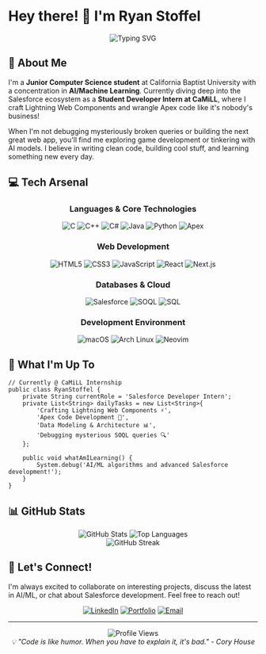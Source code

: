 # Hey there! 👋 I'm Ryan Stoffel

<div align="center">
  <img src="https://readme-typing-svg.herokuapp.com?font=Fira+Code&size=24&duration=3000&pause=1000&color=36BCF7&center=true&vCenter=true&width=600&lines=Computer+Science+%40+CBU;AI+%2F+Machine+Learning+Enthusiast;Salesforce+Developer+Intern;Full-Stack+Web+Developer;Game+Development+Explorer" alt="Typing SVG" />
</div>

## 🚀 About Me

I'm a **Junior Computer Science student** at California Baptist University with a concentration in **AI/Machine Learning**. Currently diving deep into the Salesforce ecosystem as a **Student Developer Intern at CaMiLL**, where I craft Lightning Web Components and wrangle Apex code like it's nobody's business!

When I'm not debugging mysteriously broken queries or building the next great web app, you'll find me exploring game development or tinkering with AI models. I believe in writing clean code, building cool stuff, and learning something new every day.

## 💻 Tech Arsenal

<div align="center">

### Languages & Core Technologies
![C](https://img.shields.io/badge/C-00599C?style=for-the-badge&logo=c&logoColor=white)
![C++](https://img.shields.io/badge/C%2B%2B-00599C?style=for-the-badge&logo=c%2B%2B&logoColor=white)
![C#](https://img.shields.io/badge/C%23-239120?style=for-the-badge&logo=c-sharp&logoColor=white)
![Java](https://img.shields.io/badge/Java-ED8B00?style=for-the-badge&logo=openjdk&logoColor=white)
![Python](https://img.shields.io/badge/Python-3776AB?style=for-the-badge&logo=python&logoColor=white)
![Apex](https://img.shields.io/badge/Apex-00A1E0?style=for-the-badge&logo=salesforce&logoColor=white)

### Web Development
![HTML5](https://img.shields.io/badge/HTML5-E34F26?style=for-the-badge&logo=html5&logoColor=white)
![CSS3](https://img.shields.io/badge/CSS3-1572B6?style=for-the-badge&logo=css3&logoColor=white)
![JavaScript](https://img.shields.io/badge/JavaScript-F7DF1E?style=for-the-badge&logo=javascript&logoColor=black)
![React](https://img.shields.io/badge/React-20232A?style=for-the-badge&logo=react&logoColor=61DAFB)
![Next.js](https://img.shields.io/badge/Next.js-000000?style=for-the-badge&logo=next.js&logoColor=white)

### Databases & Cloud
![Salesforce](https://img.shields.io/badge/Salesforce-00A1E0?style=for-the-badge&logo=salesforce&logoColor=white)
![SOQL](https://img.shields.io/badge/SOQL-00A1E0?style=for-the-badge&logo=salesforce&logoColor=white)
![SQL](https://img.shields.io/badge/SQL-4479A1?style=for-the-badge&logo=mysql&logoColor=white)

### Development Environment
![macOS](https://img.shields.io/badge/macOS-000000?style=for-the-badge&logo=apple&logoColor=white)
![Arch Linux](https://img.shields.io/badge/Arch_Linux-1793D1?style=for-the-badge&logo=arch-linux&logoColor=white)
![Neovim](https://img.shields.io/badge/NeoVim-57A143?style=for-the-badge&logo=neovim&logoColor=white)

</div>

## 🎯 What I'm Up To

```apex
// Currently @ CaMiLL Internship
public class RyanStoffel {
    private String currentRole = 'Salesforce Developer Intern';
    private List<String> dailyTasks = new List<String>{
        'Crafting Lightning Web Components ⚡',
        'Apex Code Development 🔧',
        'Data Modeling & Architecture 📊',
        'Debugging mysterious SOQL queries 🔍'
    };
    
    public void whatAmILearning() {
        System.debug('AI/ML algorithms and advanced Salesforce development!');
    }
}
```

## 📊 GitHub Stats

<div align="center">
  <img src="https://github-readme-stats.vercel.app/api?username=RyanStoffel&show_icons=true&theme=tokyonight&hide_border=true&count_private=true" alt="GitHub Stats" />
  <img src="https://github-readme-stats.vercel.app/api/top-langs/?username=RyanStoffel&layout=compact&theme=tokyonight&hide_border=true" alt="Top Languages" />
</div>

<div align="center">
  <img src="https://github-readme-streak-stats.herokuapp.com/?user=RyanStoffel&theme=tokyonight&hide_border=true" alt="GitHub Streak" />
</div>

## 🤝 Let's Connect!

I'm always excited to collaborate on interesting projects, discuss the latest in AI/ML, or chat about Salesforce development. Feel free to reach out!

<div align="center">

[![LinkedIn](https://img.shields.io/badge/LinkedIn-0077B5?style=for-the-badge&logo=linkedin&logoColor=white)](https://www.linkedin.com/in/ryan-stoffel)
[![Portfolio](https://img.shields.io/badge/Portfolio-FF5722?style=for-the-badge&logo=google-chrome&logoColor=white)](https://ryanstoffel.com)
[![Email](https://img.shields.io/badge/Email-D14836?style=for-the-badge&logo=gmail&logoColor=white)](mailto:ryanstoffel62@icloud.com)

</div>

---

<div align="center">
  <img src="https://komarev.com/ghpvc/?username=RyanStoffel&color=36BCF7&style=for-the-badge" alt="Profile Views" />
</div>

<div align="center">
  <i>💡 "Code is like humor. When you have to explain it, it's bad." - Cory House</i>
</div>
